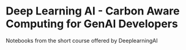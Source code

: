 # Deep Learning AI - Carbon Aware Computing for GenAI Developers
Notebooks from the short course offered by DeeplearningAI
